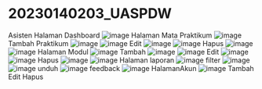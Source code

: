 # 20230140203_UASPDW
Asisten
Halaman Dashboard
![image](https://github.com/user-attachments/assets/7f5f53d5-c63d-4549-ab28-4005099e689a)
Halaman Mata Praktikum
![image](https://github.com/user-attachments/assets/bd85b1ea-c121-493c-bb6c-7e16b3f49f1c)
Tambah Praktikum
![image](https://github.com/user-attachments/assets/5615d5a0-167f-4eb4-a9e8-4f1cb99fd347)
![image](https://github.com/user-attachments/assets/8f2354ef-5e3a-4c20-84bc-12c10965c7d5)
Edit
![image](https://github.com/user-attachments/assets/ea12793e-18dd-4d5c-849a-a51523718730)
![image](https://github.com/user-attachments/assets/0e7e73ce-ddb7-46ef-a437-f272c4a7675d)
Hapus
![image](https://github.com/user-attachments/assets/5c4cb503-04e0-4926-be19-9da389cff005)
![image](https://github.com/user-attachments/assets/84c45816-4baa-41b9-9783-214747c0035a)
Halaman Modul
![image](https://github.com/user-attachments/assets/663fd72b-ab5d-4aef-b232-28cdc0fdf97f)
Tambah
![image](https://github.com/user-attachments/assets/60cdb822-4e68-4256-9674-56096198dd8e)
![image](https://github.com/user-attachments/assets/1c28e8cb-0afe-48a5-818d-9cd43b6b3156)
Edit
![image](https://github.com/user-attachments/assets/7d5a6cf5-4b2e-4ba3-a745-b2824a315685)
![image](https://github.com/user-attachments/assets/f59500f3-f68d-40ac-a76f-ba262c4ab003)
Hapus
![image](https://github.com/user-attachments/assets/89d4eb66-2465-4a39-a5d9-2da212f72c97)
![image](https://github.com/user-attachments/assets/148b444c-5998-41c2-870b-1ce5237a0a53)
Halaman laporan 
![image](https://github.com/user-attachments/assets/88b8f26c-1f9c-4cfb-b76a-10dfad0eedc7)
filter
![image](https://github.com/user-attachments/assets/328fa009-942a-4d86-98f9-29ebe6627625)
![image](https://github.com/user-attachments/assets/ef4f4925-bf5f-4f2b-a91f-2f48db8d96d9)
unduh
![image](https://github.com/user-attachments/assets/2cdc3d93-87ed-407f-87af-5ab21ba442fb)
feedback
![image](https://github.com/user-attachments/assets/8bfd658d-ba95-4abf-b1f2-1d1a0491a6d8)
HalamanAkun
![image](https://github.com/user-attachments/assets/a8fafd21-65db-43e8-bc31-b457f576c55c)
Tambah
Edit
Hapus
















